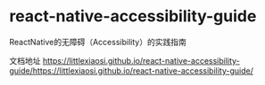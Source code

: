 # react-native-accessibility-guide
ReactNative的无障碍（Accessibility）的实践指南

文档地址
<https://littlexiaosi.github.io/react-native-accessibility-guide/>https://littlexiaosi.github.io/react-native-accessibility-guide/
